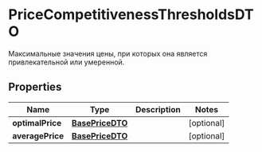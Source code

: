 

# PriceCompetitivenessThresholdsDTO

Максимальные значения цены, при которых она является привлекательной или умеренной.

## Properties

Name | Type | Description | Notes
------------ | ------------- | ------------- | -------------
**optimalPrice** | [**BasePriceDTO**](BasePriceDTO.md) |  |  [optional]
**averagePrice** | [**BasePriceDTO**](BasePriceDTO.md) |  |  [optional]




